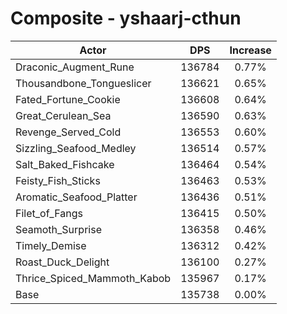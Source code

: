 # Composite - yshaarj-cthun
| Actor | DPS | Increase |
|---|:---:|:---:|
|Draconic_Augment_Rune|136784|0.77%|
|Thousandbone_Tongueslicer|136621|0.65%|
|Fated_Fortune_Cookie|136608|0.64%|
|Great_Cerulean_Sea|136590|0.63%|
|Revenge_Served_Cold|136553|0.60%|
|Sizzling_Seafood_Medley|136514|0.57%|
|Salt_Baked_Fishcake|136464|0.54%|
|Feisty_Fish_Sticks|136463|0.53%|
|Aromatic_Seafood_Platter|136436|0.51%|
|Filet_of_Fangs|136415|0.50%|
|Seamoth_Surprise|136358|0.46%|
|Timely_Demise|136312|0.42%|
|Roast_Duck_Delight|136100|0.27%|
|Thrice_Spiced_Mammoth_Kabob|135967|0.17%|
|Base|135738|0.00%|
